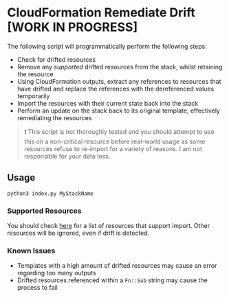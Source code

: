 # CloudFormation Remediate Drift [WORK IN PROGRESS]

The following script will programmatically perform the following steps:

* Check for drifted resources
* Remove any *supported* drifted resources from the stack, whilst retaining the resource
* Using CloudFormation outputs, extract any references to resources that have drifted and replace the references with the dereferenced values temporarily
* Import the resources with their current state back into the stack
* Perform an update on the stack back to its original template, effectively remediating the resources

> :exclamation: This script is not thoroughly tested and you should attempt to use this on a non-critical resource before real-world usage as some resources refuse to re-import for a variety of reasons. I am not responsible for your data loss.

## Usage

```
python3 index.py MyStackName
```

### Supported Resources

You should check [here](https://docs.aws.amazon.com/AWSCloudFormation/latest/UserGuide/resource-import-supported-resources.html) for a list of resources that support import. Other resources will be ignored, even if drift is detected.

### Known Issues

* Templates with a high amount of drifted resources may cause an error regarding too many outputs
* Drifted resources referenced within a `Fn::Sub` string may cause the process to fail
